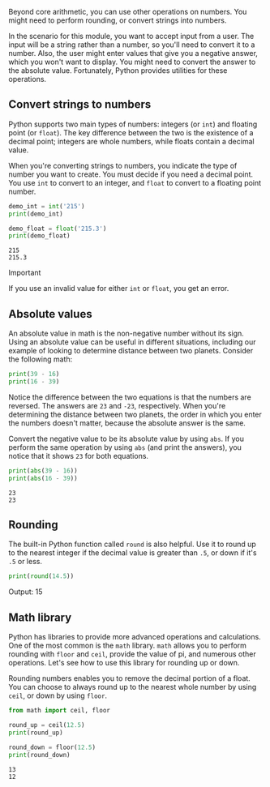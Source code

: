 Beyond core arithmetic, you can use other operations on numbers. You might need to perform rounding, or convert strings into numbers.

In the scenario for this module, you want to accept input from a user. The input will be a string rather than a number, so you'll need to convert it to a number. Also, the user might enter values that give you a negative answer, which you won't want to display. You might need to convert the answer to the absolute value. Fortunately, Python provides utilities for these operations.

## Convert strings to numbers

Python supports two main types of numbers: integers (or `int`) and floating point (or `float`). The key difference between the two is the existence of a decimal point; integers are whole numbers, while floats contain a decimal value.

When you're converting strings to numbers, you indicate the type of number you want to create. You must decide if you need a decimal point. You use `int` to convert to an integer, and `float` to convert to a floating point number.

```python
demo_int = int('215')
print(demo_int)

demo_float = float('215.3')
print(demo_float)
```

```Output
215
215.3
```

> [!IMPORTANT]
> If you use an invalid value for either `int` or `float`, you get an error.

## Absolute values

An absolute value in math is the non-negative number without its sign. Using an absolute value can be useful in different situations, including our example of looking to determine distance between two planets. Consider the following math:

```python
print(39 - 16)
print(16 - 39)
```

Notice the difference between the two equations is that the numbers are reversed. The answers are `23` and `-23`, respectively. When you're determining the distance between two planets, the order in which you enter the numbers doesn't matter, because the absolute answer is the same.

Convert the negative value to be its absolute value by using `abs`. If you perform the same operation by using `abs` (and print the answers), you notice that it shows `23` for both equations.

```python
print(abs(39 - 16))
print(abs(16 - 39))
```

```Output
23
23
```

## Rounding

The built-in Python function called `round` is also helpful. Use it to round up to the nearest integer if the decimal value is greater than `.5`, or down if it's `.5` or less.

```python
print(round(14.5))
```

Output: 15

## Math library

Python has libraries to provide more advanced operations and calculations. One of the most common is the `math` library. `math` allows you to perform rounding with `floor` and `ceil`, provide the value of pi, and numerous other operations. Let's see how to use this library for rounding up or down.

Rounding numbers enables you to remove the decimal portion of a float. You can choose to always round up to the nearest whole number by using `ceil`, or down by using `floor`.

```python
from math import ceil, floor

round_up = ceil(12.5)
print(round_up)

round_down = floor(12.5)
print(round_down)
```

```Output
13
12
```
